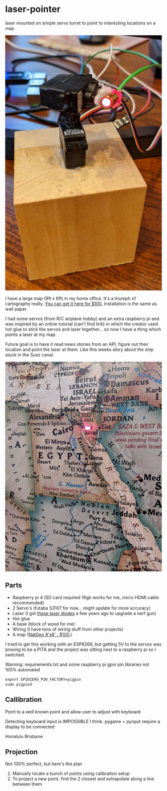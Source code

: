 # laser-pointer
laser mounted on simple servo turret to point to interesting locations on a map

![turret on block](images/turret_on_block.jpg)

I have a large map (9ft x 6ft) in my home office. It's a triumph of cartography really. [You can get it here for $100](https://www.natgeomaps.com/re-world-executive-mural). Installation is the same as wall paper.

I had some servos (from R/C airplane hobby) and an extra raspberry pi and was inspired by an online tutorial (can't find link) in which the creator used hot glue to stick the servos and laser together... so now I have a thing which points a laser at my map.

Future goal is to have it read news stories from an API, figure out their location and point the laser at them. Like this weeks story about the ship stuck in the Suez canal.

![Suez Canal](images/suez_canal.jpg)

## Parts
* Raspberry pi 4 (SD card required 16gb works for me, micro HDMI cable recommended)
* 2 Servo's (futaba S3107 for now... might update for more accuracy)
* Laser (I got [these laser diodes](https://www.amazon.com/gp/product/B00VCR036Q/ref=ppx_yo_dt_b_search_asin_title?ie=UTF8&psc=1) a few years ago to upgrade a nerf gun)
* Hot glue
* A base (block of wood for me)
* Wiring (I have tons of wiring stuff from other projects)
* A map ([NatGeo 9'x6' : $100](https://www.natgeomaps.com/re-world-executive-mural).)

I tried to get this working with an ESP8266, but getting 5V to the servos was proving to be a PITA and the project was sitting next to a raspberry pi so I switched.

Warning: requirements.txt and some raspberry pi gpio pin libraries not 100% automated
```
export GPIOZERO_PIN_FACTORY=pigpio
sudo pigpiod
```

## Callibration
Point to a well known point and allow user to adjust with keyboard

Detecting keyboard input is IMPOSSIBLE I think.
pygame + pynput require a display to be connected

Honalulu
Brisbane

## Projection
Not 100% perfect, but here's the plan
1. Manually locate a bunch of points using calibration setup
1. To project a new point, find the 2 closest and extrapolate along a line between them
